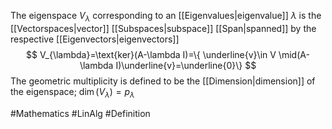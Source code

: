 The eigenspace $V_{\lambda}$ corresponding to an [[Eigenvalues|eigenvalue]] $\lambda$ is the [[Vectorspaces|vector]] [[Subspaces|subspace]] [[Span|spanned]] by the respective [[Eigenvectors|eigenvectors]] 
$$
V_{\lambda}=\text{ker}(A-\lambda I)=\{ \underline{v}\in  V \mid(A-\lambda I)\underline{v}=\underline{0}\}
$$
The geometric multiplicity is defined to be the [[Dimension|dimension]] of the eigenspace; $\dim(V_{\lambda})=p_{\lambda}$

#Mathematics #LinAlg #Definition 